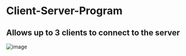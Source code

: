 # Client-Server-Program

## Allows up to 3 clients to connect to the server
![image](https://github.com/user-attachments/assets/d184696a-7970-48cd-9492-ee7ae58f77d8)

